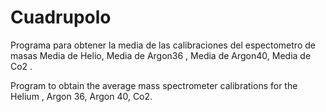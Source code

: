 # Cuadrupolo
Programa para obtener la media de las calibraciones del espectometro de masas
Media de Helio,
Media de Argon36 ,
Media de Argon40,
Media de Co2 .


Program to obtain the average mass spectrometer calibrations for the
Helium ,
Argon 36,
Argon  40,
Co2.
